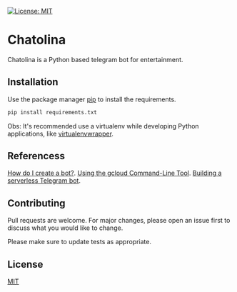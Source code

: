 [![License: MIT](https://img.shields.io/badge/License-MIT-green.svg)](https://opensource.org/licenses/MIT)

# Chatolina

Chatolina is a Python based telegram bot for entertainment.

## Installation

Use the package manager [pip](https://pip.pypa.io/en/stable/) to install the requirements.

```bash
pip install requirements.txt
```
Obs: It's recommended use a virtualenv while developing Python applications, like [virtualenvwrapper](https://virtualenvwrapper.readthedocs.io/en/latest/).

## Referencess

[How do I create a bot?](https://core.telegram.org/bots#3-how-do-i-create-a-bot).
[Using the gcloud Command-Line Tool](https://cloud.google.com/functions/docs/quickstart).
[Building a serverless Telegram bot](https://seminar.io/2018/09/03/building-serverless-telegram-bot/).

## Contributing

Pull requests are welcome. For major changes, please open an issue first to discuss what you would like to change.

Please make sure to update tests as appropriate.

## License

[MIT](https://choosealicense.com/licenses/mit/)